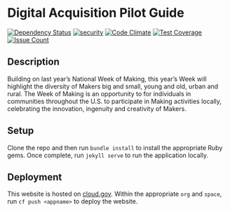 # Digital Acquisition Pilot Guide

[![Dependency Status](https://gemnasium.com/badges/github.com/presidential-innovation-fellows/week-of-making.svg)](https://gemnasium.com/github.com/presidential-innovation-fellows/week-of-making)
[![security](https://hakiri.io/github/presidential-innovation-fellows/week-of-making/master.svg)](https://hakiri.io/github/presidential-innovation-fellows/week-of-making/master)
[![Code Climate](https://codeclimate.com/repos/57211ce78f6dad33c900315b/badges/3a0b762f93bdf1d4881e/gpa.svg)](https://codeclimate.com/repos/57211ce78f6dad33c900315b/feed)
[![Test Coverage](https://codeclimate.com/repos/57211ce78f6dad33c900315b/badges/3a0b762f93bdf1d4881e/coverage.svg)](https://codeclimate.com/repos/57211ce78f6dad33c900315b/coverage)
[![Issue Count](https://codeclimate.com/repos/57211ce78f6dad33c900315b/badges/3a0b762f93bdf1d4881e/issue_count.svg)](https://codeclimate.com/repos/57211ce78f6dad33c900315b/feed)

## Description

Building on last year’s National Week of Making, this year’s Week will highlight the diversity of Makers big and small, young and old, urban and rural. The Week of Making is an opportunity to for individuals in communities throughout the U.S. to participate in Making activities locally, celebrating the innovation, ingenuity and creativity of Makers.

## Setup

Clone the repo and then run `bundle install` to install the appropriate Ruby gems. Once complete, run `jekyll serve` to run the application locally.

## Deployment

This website is hosted on [cloud.gov](https://cloud.gov). Within the appropriate `org` and `space`, run `cf push <appname>` to deploy the website.
